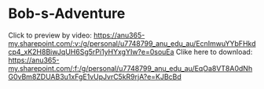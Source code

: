 # Bob-s-Adventure
Click to preview by video: https://anu365-my.sharepoint.com/:v:/g/personal/u7748799_anu_edu_au/EcnImwuYYbFHkdcp4_xK2H8BiwJqUH6Sg5rPi1yHYxgYIw?e=0souEa
Clike here to download: https://anu365-my.sharepoint.com/:f:/g/personal/u7748799_anu_edu_au/EqOa8VT8A0dNhG0vBm8ZDUAB3u1xFgE1vUpJvrC5kR9rjA?e=KJBcBd
